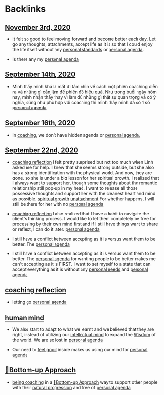 
# Backlinks
## [November 3rd, 2020](<November 3rd, 2020.md>)
- It felt so good to feel moving forward and become better each day. Let go any thoughts, attachments, accept life as it is so that I could enjoy the life itself without any [personal standards](<personal standards.md>) or [personal agenda](<personal agenda.md>).

- Is there any my [personal agenda](<personal agenda.md>)

## [September 14th, 2020](<September 14th, 2020.md>)
- Mình thấy mình khá là mất đi tầm nhìn về cách một phiên coaching diễn ra và những gì cần làm để phiên đó hiệu quả. Như trong buổi ngày hôm nay, mình nhận thấy thay vì làm đủ những gì thật sự quan trọng và có ý nghĩa, cũng như phù hợp với coaching thì mình thấy mình đã có 1 số [personal agenda](<personal agenda.md>)

## [September 16th, 2020](<September 16th, 2020.md>)
- In [coaching](<coaching.md>), we don't have hidden agenda or [personal agenda](<personal agenda.md>),

## [September 22nd, 2020](<September 22nd, 2020.md>)
- [coaching reflection](<coaching reflection.md>) I felt pretty surprised but not too much when Linh asked me for help. I knew that she seems strong outside, but she also has a strong identification with the physical world. And now, they are gone, so she is under a big lesson for her spiritual growth. I realized that I always want to support her, though some thoughts about the romantic relationship still pop-up in my head. I want to release all those possessive thoughts and support her with the cleanest heart and mind as possible. [spiritual growth](<spiritual growth.md>) [unattachment](<unattachment.md>) For whether happens, I will still be there for her with no [personal agenda](<personal agenda.md>)

- [coaching reflection](<coaching reflection.md>) I also realized that I have a habit to navigate the client's thinking process. I would like to let them completely be free for processing by their own mind first and if I still have things want to share or reflect, I can do it later. [personal agenda](<personal agenda.md>)

- I still have a conflict between accepting as it is versus want them to be better. The [personal agenda](<personal agenda.md>)

- I still have a conflict between accepting as it is versus want them to be better. The [personal agenda](<personal agenda.md>) for wanting people to be better makes me can't accepting as it is FIRST. I want to set myself to a state that can accept everything as it is without any [personal needs](<personal needs.md>) and [personal agenda](<personal agenda.md>)

## [coaching reflection](<coaching reflection.md>)
- letting go [personal agenda](<personal agenda.md>)

## [human mind](<human mind.md>)
- We also start to adapt to what we learnt and we believed that they are right, instead of utilizing our [intellectual mind](<intellectual mind.md>) to expand the [Wisdom](<Wisdom.md>) of the world. We are so lost in [personal agenda](<personal agenda.md>)

- Our need to [feel good](<feel good.md>) inside makes us using our mind for [personal agenda](<personal agenda.md>)

## [🌲Bottom-up Approach](<🌲Bottom-up Approach.md>)
- [being coaching](<being coaching.md>) in a [🌲Bottom-up Approach](<🌲Bottom-up Approach.md>) way to support other people with their [natural progression](<natural progression.md>) and free of [personal agenda](<personal agenda.md>)

